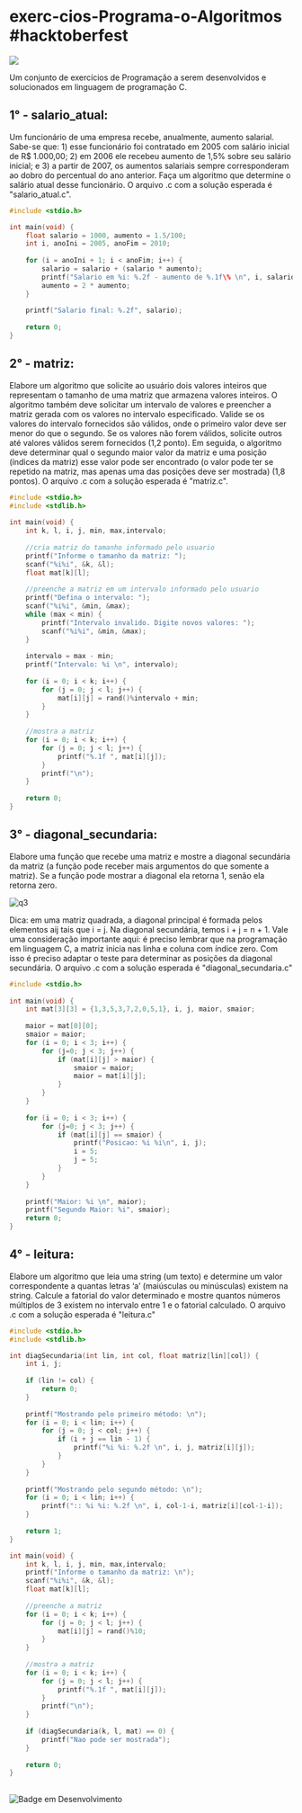 # exerc-cios-Programa-o-Algoritmos #hacktoberfest

![](https://hacktoberfestswaglist.com/img/Hfest-Logo-2-Color-Manga.png)

Um conjunto de exercícios de Programação a serem desenvolvidos e solucionados em linguagem de programação C.

## 1° - salario_atual:
Um funcionário de uma empresa recebe, anualmente, aumento salarial. Sabe-se que: 1) esse funcionário foi contratado em 2005 com salário inicial de R$ 1.000,00; 2) em 2006 ele recebeu aumento de 1,5% sobre seu salário inicial; e 3) a partir de 2007, os aumentos salariais sempre corresponderam ao dobro do percentual do ano anterior. Faça um algoritmo que determine o salário atual desse funcionário. O arquivo .c com a solução esperada é "salario_atual.c".

```c
#include <stdio.h>

int main(void) {
	float salario = 1000, aumento = 1.5/100;
	int i, anoIni = 2005, anoFim = 2010;
	
	for (i = anoIni + 1; i < anoFim; i++) {
		salario = salario + (salario * aumento);
		printf("Salario em %i: %.2f - aumento de %.1f\% \n", i, salario, aumento*100);
		aumento = 2 * aumento;
	}
	
	printf("Salario final: %.2f", salario);
	
	return 0;
}
```


## 2° - matriz:
Elabore um algoritmo que solicite ao usuário dois valores inteiros que representam o tamanho de uma matriz que armazena valores inteiros. O algoritmo também deve solicitar um intervalo de valores e preencher a matriz gerada com os valores no intervalo especificado. Valide se os valores do intervalo fornecidos são válidos, onde o primeiro valor deve ser menor do que o segundo. Se os valores não forem válidos, solicite outros até valores válidos serem fornecidos (1,2 ponto). Em seguida, o algoritmo deve determinar qual o segundo maior valor da matriz e uma posição (índices da matriz) esse valor pode ser encontrado (o valor pode ter se repetido na matriz, mas apenas uma das posições deve ser mostrada) (1,8 pontos).  O arquivo .c com a solução esperada é "matriz.c".

```c
#include <stdio.h>
#include <stdlib.h>
 
int main(void) {
	int k, l, i, j, min, max,intervalo;
	
	//cria matriz do tamanho informado pelo usuario
	printf("Informe o tamanho da matriz: ");
	scanf("%i%i", &k, &l);
	float mat[k][l];
 
	//preenche a matriz em um intervalo informado pelo usuario
	printf("Defina o intervalo: ");
	scanf("%i%i", &min, &max);
	while (max < min) {
		printf("Intervalo invalido. Digite novos valores: ");
		scanf("%i%i", &min, &max);
	}
	
	intervalo = max - min;
	printf("Intervalo: %i \n", intervalo);
 
	for (i = 0; i < k; i++) {
		for (j = 0; j < l; j++) {
			mat[i][j] = rand()%intervalo + min; 
		}
	}
 
	//mostra a matriz
	for (i = 0; i < k; i++) {
		for (j = 0; j < l; j++) {
			printf("%.1f ", mat[i][j]);
		}
		printf("\n");
	}
 
	return 0;
}
```

## 3° -  diagonal_secundaria:
Elabore uma função que recebe uma matriz e mostre a diagonal secundária da matriz (a função pode receber mais argumentos do que somente a matriz). Se a função pode mostrar a diagonal ela retorna 1, senão ela retorna zero.

![q3](http://www.galirows.com.br/meublog/programacao/wp-content/uploads/sites/2/2018/06/diagSecundaria-300x158.gif)

Dica: em uma matriz quadrada, a diagonal principal é formada pelos elementos aij tais que i = j. Na diagonal secundária, temos i + j = n + 1.
Vale uma consideração importante aqui: é preciso lembrar que na programação em linguagem C, a matriz inicia nas linha e coluna com índice zero. Com isso é preciso adaptar o teste para determinar as posições da diagonal secundária. O arquivo .c com a solução esperada é "diagonal_secundaria.c"

```c
#include <stdio.h>
 
int main(void) {
	int mat[3][3] = {1,3,5,3,7,2,0,5,1}, i, j, maior, smaior;
 
	maior = mat[0][0];
	smaior = maior;
	for (i = 0; i < 3; i++) {
		for (j=0; j < 3; j++) {
			if (mat[i][j] > maior) {
				smaior = maior;
				maior = mat[i][j];
			}	
		}
	}
 
	for (i = 0; i < 3; i++) {
		for (j=0; j < 3; j++) {
			if (mat[i][j] == smaior) {
				printf("Posicao: %i %i\n", i, j);
				i = 5;
				j = 5;
			}	
		}
	}
 
	printf("Maior: %i \n", maior);
	printf("Segundo Maior: %i", smaior);
	return 0;
}
```

## 4° - leitura:
Elabore um algoritmo que leia uma string (um texto) e determine um valor correspondente a quantas letras ‘a’ (maiúsculas ou minúsculas) existem na string. Calcule a fatorial do valor determinado e mostre quantos números múltiplos de 3 existem no intervalo entre 1 e o fatorial calculado.
O arquivo .c com a solução esperada é "leitura.c"

```c
#include <stdio.h>
#include <stdlib.h>

int diagSecundaria(int lin, int col, float matriz[lin][col]) {
	int i, j;
	
	if (lin != col) {
		return 0;
	}
	
	printf("Mostrando pelo primeiro método: \n");
	for (i = 0; i < lin; i++) {
		for (j = 0; j < col; j++) {
			if (i + j == lin - 1) {
				printf("%i %i: %.2f \n", i, j, matriz[i][j]);
			}
		}
	}
	
	printf("Mostrando pelo segundo método: \n");
	for (i = 0; i < lin; i++) {
		printf(":: %i %i: %.2f \n", i, col-1-i, matriz[i][col-1-i]);
	}
	
	return 1;
}

int main(void) {
	int k, l, i, j, min, max,intervalo;
	printf("Informe o tamanho da matriz: \n");
	scanf("%i%i", &k, &l);
	float mat[k][l];
	
	//preenche a matriz
	for (i = 0; i < k; i++) {
		for (j = 0; j < l; j++) {
			mat[i][j] = rand()%10;
		}
	}
	
	//mostra a matriz
	for (i = 0; i < k; i++) {
		for (j = 0; j < l; j++) {
			printf("%.1f ", mat[i][j]);
		}
		printf("\n");
	}
	
	if (diagSecundaria(k, l, mat) == 0) {
		printf("Nao pode ser mostrada");
	}
		
	return 0;
}
```

##

![Badge em Desenvolvimento](https://img.shields.io/static/v1?label=STATUS&message=EM%20DESENVOLVIMENTO&color=GREEN&style=for-the-badge)
